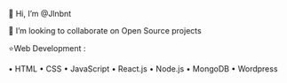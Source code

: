 👋 Hi, I’m @Jlnbnt

💞️ I’m looking to collaborate on Open Source projects
 
⭐Web Development :

• HTML • CSS • JavaScript • React.js • Node.js • MongoDB • Wordpress 

